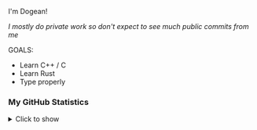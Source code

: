I'm Dogean!

*I mostly do private work so don't expect to see much public commits from me*

GOALS:
- Learn C++ / C
- Learn Rust
- Type properly

### My GitHub Statistics
<details>
   <summary>Click to show</summary>
   <img align="Left" alt="Dogean's Github Stats" src="https://github-readme-stats.vercel.app/api?username=dogean&show_icons=true&theme=dark" />
   <img style="float: right;" alt="Dogean's Most Used Languages" src="https://github-readme-stats.vercel.app/api/top-langs/?username=dogean&langs_count=10&layout=compact&hide_border=true&theme=dark"/>
</details>
